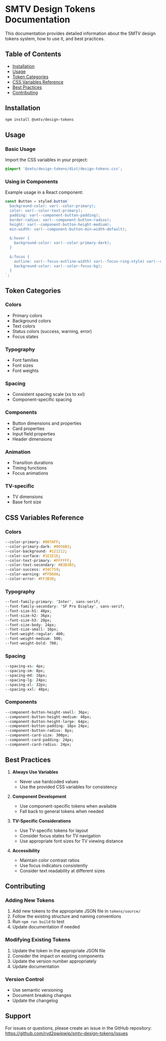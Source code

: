# SMTV Design Tokens Documentation

This documentation provides detailed information about the SMTV design tokens system, how to use it, and best practices.

## Table of Contents
- [Installation](#installation)
- [Usage](#usage)
- [Token Categories](#token-categories)
- [CSS Variables Reference](#css-variables-reference)
- [Best Practices](#best-practices)
- [Contributing](#contributing)

## Installation

```bash
npm install @smtv/design-tokens
```

## Usage

### Basic Usage
Import the CSS variables in your project:

```css
@import '@smtv/design-tokens/dist/design-tokens.css';
```

### Using in Components
Example usage in a React component:

```jsx
const Button = styled.button`
  background-color: var(--color-primary);
  color: var(--color-text-primary);
  padding: var(--component-button-padding);
  border-radius: var(--component-button-radius);
  height: var(--component-button-height-medium);
  min-width: var(--component-button-min-width-default);
  
  &:hover {
    background-color: var(--color-primary-dark);
  }
  
  &:focus {
    outline: var(--focus-outline-width) var(--focus-ring-style) var(--color-focus-ring);
    background-color: var(--color-focus-bg);
  }
`;
```

## Token Categories

### Colors
- Primary colors
- Background colors
- Text colors
- Status colors (success, warning, error)
- Focus states

### Typography
- Font families
- Font sizes
- Font weights

### Spacing
- Consistent spacing scale (xs to xxl)
- Component-specific spacing

### Components
- Button dimensions and properties
- Card properties
- Input field properties
- Header dimensions

### Animation
- Transition durations
- Timing functions
- Focus animations

### TV-specific
- TV dimensions
- Base font size

## CSS Variables Reference

### Colors
```css
--color-primary: #007AFF;
--color-primary-dark: #0056B3;
--color-background: #121212;
--color-surface: #1E1E1E;
--color-text-primary: #FFFFFF;
--color-text-secondary: #B3B3B3;
--color-success: #34C759;
--color-warning: #FFD60A;
--color-error: #FF3B30;
```

### Typography
```css
--font-family-primary: 'Inter', sans-serif;
--font-family-secondary: 'SF Pro Display', sans-serif;
--font-size-h1: 48px;
--font-size-h2: 36px;
--font-size-h3: 28px;
--font-size-body: 24px;
--font-size-small: 16px;
--font-weight-regular: 400;
--font-weight-medium: 500;
--font-weight-bold: 700;
```

### Spacing
```css
--spacing-xs: 4px;
--spacing-sm: 8px;
--spacing-md: 16px;
--spacing-lg: 24px;
--spacing-xl: 32px;
--spacing-xxl: 48px;
```

### Components
```css
--component-button-height-small: 36px;
--component-button-height-medium: 48px;
--component-button-height-large: 64px;
--component-button-padding: 16px 24px;
--component-button-radius: 8px;
--component-card-size: 300px;
--component-card-padding: 24px;
--component-card-radius: 24px;
```

## Best Practices

1. **Always Use Variables**
   - Never use hardcoded values
   - Use the provided CSS variables for consistency

2. **Component Development**
   - Use component-specific tokens when available
   - Fall back to general tokens when needed

3. **TV-Specific Considerations**
   - Use TV-specific tokens for layout
   - Consider focus states for TV navigation
   - Use appropriate font sizes for TV viewing distance

4. **Accessibility**
   - Maintain color contrast ratios
   - Use focus indicators consistently
   - Consider text readability at different sizes

## Contributing

### Adding New Tokens
1. Add new tokens to the appropriate JSON file in `tokens/source/`
2. Follow the existing structure and naming conventions
3. Run `npm run build` to test
4. Update documentation if needed

### Modifying Existing Tokens
1. Update the token in the appropriate JSON file
2. Consider the impact on existing components
3. Update the version number appropriately
4. Update documentation

### Version Control
- Use semantic versioning
- Document breaking changes
- Update the changelog

## Support

For issues or questions, please create an issue in the GitHub repository:
https://github.com/rvd2pwipwip/smtv-design-tokens/issues 